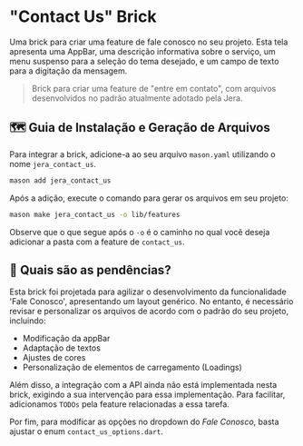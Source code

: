 # "Contact Us" Brick

Uma brick para criar uma feature de fale conosco no seu projeto. Esta tela apresenta uma AppBar, uma descrição informativa sobre o serviço, um menu suspenso para a seleção do tema desejado, e um campo de texto para a digitação da mensagem.

> Brick para criar uma feature de "entre em contato",  com arquivos desenvolvidos no padrão atualmente adotado pela Jera.

## 🗺️ Guia de Instalação e Geração de Arquivos

Para integrar a brick, adicione-a ao seu arquivo `mason.yaml` utilizando o nome `jera_contact_us`.

```bash
mason add jera_contact_us
```

Após a adição, execute o comando para gerar os arquivos em seu projeto:

```bash
mason make jera_contact_us -o lib/features
```

Observe que o que segue após o `-o` é o caminho no qual você deseja adicionar a pasta com a feature de `contact_us`.

## 🤔 Quais são as pendências?

Esta brick foi projetada para agilizar o desenvolvimento da funcionalidade 'Fale Conosco', apresentando um layout genérico. No entanto, é necessário revisar e personalizar os arquivos de acordo com o padrão do seu projeto, incluindo:

- Modificação da appBar
- Adaptação de textos
- Ajustes de cores
- Personalização de elementos de carregamento (Loadings)

Além disso, a integração com a API ainda não está implementada nesta brick, exigindo a sua intervenção para essa implementação. Para facilitar, adicionamos `TODOs` pela feature relacionadas a essa tarefa.

Por fim, para modificar as opções no dropdown do *Fale Conosco*, basta ajustar o enum `contact_us_options.dart`.
